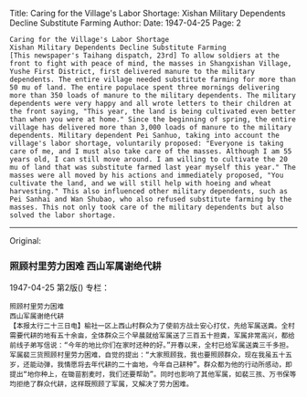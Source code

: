 Title: Caring for the Village's Labor Shortage: Xishan Military Dependents Decline Substitute Farming
Author:
Date: 1947-04-25
Page: 2

    Caring for the Village's Labor Shortage
    Xishan Military Dependents Decline Substitute Farming
    [This newspaper's Taihang dispatch, 23rd] To allow soldiers at the front to fight with peace of mind, the masses in Shangxishan Village, Yushe First District, first delivered manure to the military dependents. The entire village needed substitute farming for more than 50 mu of land. The entire populace spent three mornings delivering more than 350 loads of manure to the military dependents. The military dependents were very happy and all wrote letters to their children at the front saying, "This year, the land is being cultivated even better than when you were at home." Since the beginning of spring, the entire village has delivered more than 3,000 loads of manure to the military dependents. Military dependent Pei Sanhuo, taking into account the village's labor shortage, voluntarily proposed: "Everyone is taking care of me, and I must also take care of the masses. Although I am 55 years old, I can still move around. I am willing to cultivate the 20 mu of land that was substitute farmed last year myself this year." The masses were all moved by his actions and immediately proposed, "You cultivate the land, and we will still help with hoeing and wheat harvesting." This also influenced other military dependents, such as Pei Sanhai and Wan Shubao, who also refused substitute farming by the masses. This not only took care of the military dependents but also solved the labor shortage.



<hr /> 

Original: 


### 照顾村里劳力困难  西山军属谢绝代耕

1947-04-25
第2版()
专栏：

    照顾村里劳力困难
    西山军属谢绝代耕
    【本报太行二十三日电】榆社一区上西山村群众为了使前方战士安心打仗，先给军属送粪。全村需要代耕的地有五十余亩，全体群众三个早晨就给军属送了三百五十担粪，军属非常高兴，都给前线子弟写信说：“今年的地比你们在家时还种的好。”开春以来，全村已给军属送粪三千多担。军属裴三货照顾村里劳力困难，自觉的提出：“大家照顾我，我也要照顾群众，现在我虽五十五岁，还能动弹，我情愿将去年代耕的二十亩地，今年自己耕种”。群众都为他的行动所感动，即提出“地你种上，在锄苗割麦时，我们还要帮助”。同时也影响了其他军属，如裴三孩、万书保等均拒绝了群众代耕，这样既照顾了军属，又解决了劳力困难。
